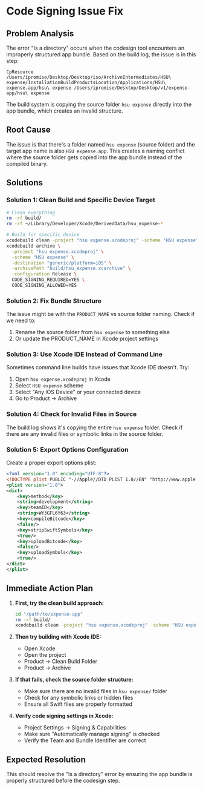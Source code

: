 # Code Signing Issue Fix

## Problem Analysis
The error "Is a directory" occurs when the codesign tool encounters an improperly structured app bundle. Based on the build log, the issue is in this step:

```
CpResource /Users/ipromise/Desktop/Desktop/iso/ArchiveIntermediates/HSU\ expense/InstallationBuildProductsLocation/Applications/HSU\ expense.app/hsu\ expense /Users/ipromise/Desktop/Desktop/v1/expense-app/hsu\ expense
```

The build system is copying the source folder `hsu expense` directly into the app bundle, which creates an invalid structure.

## Root Cause
The issue is that there's a folder named `hsu expense` (source folder) and the target app name is also `HSU expense.app`. This creates a naming conflict where the source folder gets copied into the app bundle instead of the compiled binary.

## Solutions

### Solution 1: Clean Build and Specific Device Target
```bash
# Clean everything
rm -rf build/
rm -rf ~/Library/Developer/Xcode/DerivedData/hsu_expense-*

# Build for specific device
xcodebuild clean -project "hsu expense.xcodeproj" -scheme "HSU expense"
xcodebuild archive \
  -project "hsu expense.xcodeproj" \
  -scheme "HSU expense" \
  -destination "generic/platform=iOS" \
  -archivePath "build/hsu_expense.xcarchive" \
  -configuration Release \
  CODE_SIGNING_REQUIRED=YES \
  CODE_SIGNING_ALLOWED=YES
```

### Solution 2: Fix Bundle Structure
The issue might be with the `PRODUCT_NAME` vs source folder naming. Check if we need to:

1. Rename the source folder from `hsu expense` to something else
2. Or update the PRODUCT_NAME in Xcode project settings

### Solution 3: Use Xcode IDE Instead of Command Line
Sometimes command line builds have issues that Xcode IDE doesn't. Try:

1. Open `hsu expense.xcodeproj` in Xcode
2. Select `HSU expense` scheme
3. Select "Any iOS Device" or your connected device
4. Go to Product → Archive

### Solution 4: Check for Invalid Files in Source
The build log shows it's copying the entire `hsu expense` folder. Check if there are any invalid files or symbolic links in the source folder.

### Solution 5: Export Options Configuration
Create a proper export options plist:

```xml
<?xml version="1.0" encoding="UTF-8"?>
<!DOCTYPE plist PUBLIC "-//Apple//DTD PLIST 1.0//EN" "http://www.apple.com/DTDs/PropertyList-1.0.dtd">
<plist version="1.0">
<dict>
    <key>method</key>
    <string>development</string>
    <key>teamID</key>
    <string>WY3GFL6Y63</string>
    <key>compileBitcode</key>
    <false/>
    <key>stripSwiftSymbols</key>
    <true/>
    <key>uploadBitcode</key>
    <false/>
    <key>uploadSymbols</key>
    <true/>
</dict>
</plist>
```

## Immediate Action Plan

1. **First, try the clean build approach:**
   ```bash
   cd "/path/to/expense-app"
   rm -rf build/
   xcodebuild clean -project "hsu expense.xcodeproj" -scheme "HSU expense"
   ```

2. **Then try building with Xcode IDE:**
   - Open Xcode
   - Open the project
   - Product → Clean Build Folder
   - Product → Archive

3. **If that fails, check the source folder structure:**
   - Make sure there are no invalid files in `hsu expense/` folder
   - Check for any symbolic links or hidden files
   - Ensure all Swift files are properly formatted

4. **Verify code signing settings in Xcode:**
   - Project Settings → Signing & Capabilities
   - Make sure "Automatically manage signing" is checked
   - Verify the Team and Bundle Identifier are correct

## Expected Resolution
This should resolve the "Is a directory" error by ensuring the app bundle is properly structured before the codesign step.
